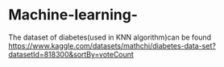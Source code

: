 # Machine-learning-
The dataset of diabetes(used in KNN algorithm)can be found https://www.kaggle.com/datasets/mathchi/diabetes-data-set?datasetId=818300&sortBy=voteCount
